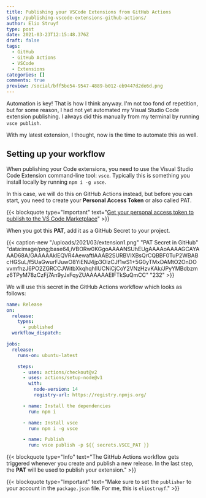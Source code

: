 ```yaml
---
title: Publishing your VSCode Extensions from GitHub Actions
slug: /publishing-vscode-extensions-github-actions/
author: Elio Struyf
type: post
date: 2021-03-23T12:15:48.376Z
draft: false
tags:
  - GitHub
  - GitHub Actions
  - VSCode
  - Extensions
categories: []
comments: true
preview: /social/bff5be54-9547-4889-b012-eb9447d2de6d.png
---
```


Automation is key! That is how I think anyway. I'm not too fond of repetition, but for some reason, I had not yet automated my Visual Studio Code extension publishing. I always did this manually from my terminal by running `vsce publish`.

With my latest extension, I thought, now is the time to automate this as well.  

## Setting up your workflow

When publishing your Code extensions, you need to use the Visual Studio Code Extension command-line tool: `vsce`. Typically this is something you install locally by running `npm i -g vsce`.

In this case, we will do this on GitHub Actions instead, but before you can start, you need to create your **Personal Access Token** or also called PAT.

{{< blockquote type="Important" text="[Get your personal access token to publish to the VS Code Marketplace](https://code.visualstudio.com/api/working-with-extensions/publishing-extension#get-a-personal-access-token)" >}}

When you got this **PAT**, add it as a GitHub Secret to your project.

{{< caption-new "/uploads/2021/03/extension1.png" "PAT Secret in GitHub"  "data:image/png;base64,iVBORw0KGgoAAAANSUhEUgAAAAoAAAAGCAYAAAD68A/GAAAAAklEQVR4AewaftIAAAB2SURBVIXBsQrCQBBF0TuP2WBABcHGSuL/f5UaGwurFJuwO8YiENJ4jp3OlzCJf1wS1+5G0yTMxDAMtO2OnDOvvmfhzJ6PO2ZGRCCJWitbXkqhqhIlUCNiCjCoY2VNzHzvKAk/JPyYMBdbzmz6TPyM78zCzFj7An9yJxFqyZUAAAAAAElFTkSuQmCC" "232" >}}

We will use this secret in the GitHub Actions workflow which looks as follows:

```yaml
name: Release
on:
  release:
    types:
      - published
  workflow_dispatch:

jobs:
  release:
    runs-on: ubuntu-latest

    steps:
      - uses: actions/checkout@v2
      - uses: actions/setup-node@v1
        with:
          node-version: 14
          registry-url: https://registry.npmjs.org/

      - name: Install the dependencies
        run: npm i

      - name: Install vsce
        run: npm i -g vsce

      - name: Publish
        run: vsce publish -p ${{ secrets.VSCE_PAT }}
```

{{< blockquote type="Info" text="The GitHub Actions workflow gets triggered whenever you create and publish a new release. In the last step, the **PAT** will be used to publish your extension." >}}

{{< blockquote type="Important" text="Make sure to set the `publisher` to your account in the `package.json` file. For me, this is `eliostruyf`." >}}

